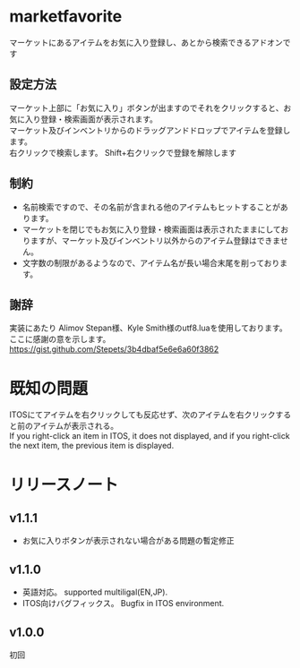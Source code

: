 # marketfavorite
マーケットにあるアイテムをお気に入り登録し、あとから検索できるアドオンです

## 設定方法
マーケット上部に「お気に入り」ボタンが出ますのでそれをクリックすると、お気に入り登録・検索画面が表示されます。  
マーケット及びインベントリからのドラッグアンドドロップでアイテムを登録します。  
右クリックで検索します。
Shift+右クリックで登録を解除します  

## 制約
* 名前検索ですので、その名前が含まれる他のアイテムもヒットすることがあります。
* マーケットを閉じでもお気に入り登録・検索画面は表示されたままにしておりますが、マーケット及びインベントリ以外からのアイテム登録はできません。
* 文字数の制限があるようなので、アイテム名が長い場合末尾を削っております。
  
## 謝辞
実装にあたり Alimov Stepan様、Kyle Smith様のutf8.luaを使用しております。  
ここに感謝の意を示します。
https://gist.github.com/Stepets/3b4dbaf5e6e6a60f3862
# 既知の問題 
ITOSにてアイテムを右クリックしても反応せず、次のアイテムを右クリックすると前のアイテムが表示される。  
If you right-click an item in ITOS, it does not displayed, and if you right-click the next item, the previous item is displayed.  
# リリースノート
## v1.1.1
* お気に入りボタンが表示されない場合がある問題の暫定修正
## v1.1.0
* 英語対応。 supported multiligal(EN,JP).  
* ITOS向けバグフィックス。 Bugfix in ITOS environment.

## v1.0.0
初回